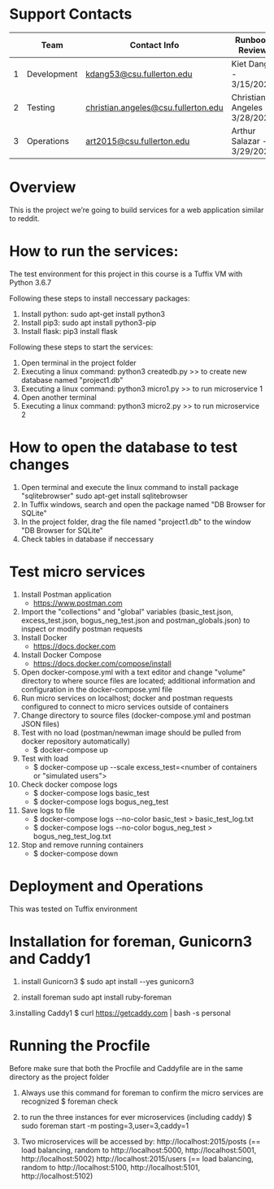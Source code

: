 # Support Contacts

|        | Team           | Contact Info          	  				| Runbook Review        		|
|--------|----------------|-----------------------------------------|-------------------------------|
|   1	 | Development      | kdang53@csu.fullerton.edu 			| Kiet Dang - 3/15/2020 		|
|   2	 | Testing          | christian.angeles@csu.fullerton.edu 	| Christian Angeles - 3/28/2020 |
|   3	 | Operations       | art2015@csu.fullerton.edu 	  		| Arthur Salazar - 3/29/2020  	|


# Overview

This is the project we’re going to build services for a web application
similar to reddit.

# How to run the services:

The test environment for this project in this course is a Tuffix VM with
Python 3.6.7

Following these steps to install neccessary packages:
1. Install python:
sudo apt-get install python3
2. Install pip3:
sudo apt install python3-pip
3. Install flask:
pip3 install flask

Following these steps to start the services:
1. Open terminal in the project folder
2. Executing a linux command:
	python3 createdb.py
		>> to create new database named "project1.db"
3. Executing a linux command:
	python3 micro1.py
		>> to run microservice 1
4. Open another terminal
4. Executing a linux command:
	python3 micro2.py
		>> to run microservice 2

# How to open the database to test changes
1. Open terminal and execute the linux command to install package "sqlitebrowser"
	sudo apt-get install sqlitebrowser
2. In Tuffix windows, search and open the package named "DB  Browser for SQLite"
3. In the project folder, drag the file named "project1.db" to the window "DB  Browser for SQLite"
4. Check tables in database if neccessary


# Test micro services
1. Install Postman application
    - https://www.postman.com
2. Import the "collections" and "global" variables (basic_test.json, excess_test.json, bogus_neg_test.json and postman_globals.json) to inspect or modify postman requests
3. Install Docker
    - https://docs.docker.com
4. Install Docker Compose
    - https://docs.docker.com/compose/install
5. Open docker-compose.yml with a text editor and change "volume" directory to where source files are located; additional information and configuration in the docker-compose.yml file
6. Run micro services on localhost; docker and postman requests configured to connect to micro services outside of containers
7. Change directory to source files (docker-compose.yml and postman JSON files)
8. Test with no load (postman/newman image should be pulled from docker repository automatically)
    - $ docker-compose up
9. Test with load
    - $ docker-compose up --scale excess_test=<number of containers or "simulated users">
10. Check docker compose logs
    - $ docker-compose logs basic_test
    - $ docker-compose logs bogus_neg_test
11. Save logs to file
    - $ docker-compose logs --no-color basic_test > basic_test_log.txt
    - $ docker-compose logs --no-color bogus_neg_test > bogus_neg_test_log.txt
12. Stop and remove running containers
    - $ docker-compose down
# Deployment and Operations 
This was tested on Tuffix environment
# Installation for foreman, Gunicorn3 and Caddy1

1. install Gunicorn3
$ sudo apt install --yes gunicorn3

2. install foreman 
sudo apt install ruby-foreman

3.installing Caddy1
$ curl https://getcaddy.com | bash -s personal
# Running the Procfile 
Before make sure that both the Procfile and Caddyfile are in the same directory as the project folder

1. Always use this command for foreman to confirm the micro services are recognized
$ foreman check

2. to run the three instances for ever microservices (including caddy)
$ sudo foreman start -m posting=3,user=3,caddy=1

3. Two microservices will be accessed by:
http://localhost:2015/posts	(== load balancing, random to http://localhost:5000, http://localhost:5001, http://localhost:5002)
http://localhost:2015/users	(== load balancing, random to http://localhost:5100, http://localhost:5101, http://localhost:5102)


